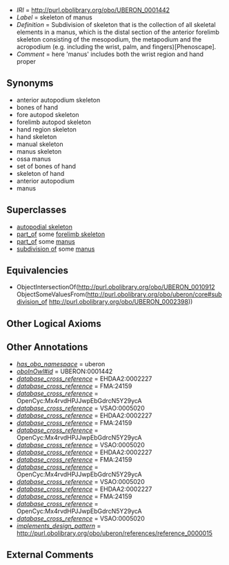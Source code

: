  * *IRI* = http://purl.obolibrary.org/obo/UBERON_0001442
 * *Label* = skeleton of manus
 * *Definition* = Subdivision of skeleton that is the collection of all skeletal elements in a manus, which is the distal section of the anterior forelimb skeleton consisting of the mesopodium, the metapodium and the acropodium (e.g. including the wrist, palm, and fingers)[Phenoscape].
 * *Comment* = here 'manus' includes both the wrist region and hand proper

## Synonyms

 * anterior autopodium skeleton
 * bones of hand
 * fore autopod skeleton
 * forelimb autopod skeleton
 * hand region skeleton
 * hand skeleton
 * manual skeleton
 * manus skeleton
 * ossa manus
 * set of bones of hand
 * skeleton of hand
 * anterior autopodium
 * manus

## Superclasses

 * [autopodial skeleton](../../UBERON/17/UBERON_0006717.md)
 * [part_of](../../BFO/50/BFO_0000050.md) some [forelimb skeleton](../../UBERON/40/UBERON_0001440.md)
 * [part_of](../../BFO/50/BFO_0000050.md) some [manus](../../UBERON/98/UBERON_0002398.md)
 * [subdivision of](../../core#subdivision/of/core#subdivision_of.md) some [manus](../../UBERON/98/UBERON_0002398.md)

## Equivalencies

 * ObjectIntersectionOf(<http://purl.obolibrary.org/obo/UBERON_0010912> ObjectSomeValuesFrom(<http://purl.obolibrary.org/obo/uberon/core#subdivision_of> <http://purl.obolibrary.org/obo/UBERON_0002398>))

## Other Logical Axioms


## Other Annotations

 * *[has_obo_namespace](../../ce/oboInOwl#hasOBONamespace.md)* = uberon
 * *[oboInOwl#id](../../id/oboInOwl#id.md)* = UBERON:0001442
 * *[database_cross_reference](../../ef/oboInOwl#hasDbXref.md)* = EHDAA2:0002227
 * *[database_cross_reference](../../ef/oboInOwl#hasDbXref.md)* = FMA:24159
 * *[database_cross_reference](../../ef/oboInOwl#hasDbXref.md)* = OpenCyc:Mx4rvdHPJJwpEbGdrcN5Y29ycA
 * *[database_cross_reference](../../ef/oboInOwl#hasDbXref.md)* = VSAO:0005020
 * *[database_cross_reference](../../ef/oboInOwl#hasDbXref.md)* = EHDAA2:0002227
 * *[database_cross_reference](../../ef/oboInOwl#hasDbXref.md)* = FMA:24159
 * *[database_cross_reference](../../ef/oboInOwl#hasDbXref.md)* = OpenCyc:Mx4rvdHPJJwpEbGdrcN5Y29ycA
 * *[database_cross_reference](../../ef/oboInOwl#hasDbXref.md)* = VSAO:0005020
 * *[database_cross_reference](../../ef/oboInOwl#hasDbXref.md)* = EHDAA2:0002227
 * *[database_cross_reference](../../ef/oboInOwl#hasDbXref.md)* = FMA:24159
 * *[database_cross_reference](../../ef/oboInOwl#hasDbXref.md)* = OpenCyc:Mx4rvdHPJJwpEbGdrcN5Y29ycA
 * *[database_cross_reference](../../ef/oboInOwl#hasDbXref.md)* = VSAO:0005020
 * *[database_cross_reference](../../ef/oboInOwl#hasDbXref.md)* = EHDAA2:0002227
 * *[database_cross_reference](../../ef/oboInOwl#hasDbXref.md)* = FMA:24159
 * *[database_cross_reference](../../ef/oboInOwl#hasDbXref.md)* = OpenCyc:Mx4rvdHPJJwpEbGdrcN5Y29ycA
 * *[database_cross_reference](../../ef/oboInOwl#hasDbXref.md)* = VSAO:0005020
 * *[implements_design_pattern](../../UBPROP/06/UBPROP_0000006.md)* = http://purl.obolibrary.org/obo/uberon/references/reference_0000015

## External Comments

